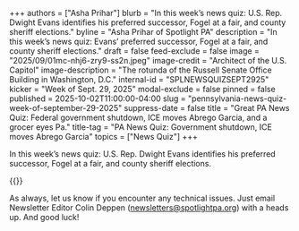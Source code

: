 +++
authors = ["Asha Prihar"]
blurb = "In this week’s news quiz: U.S. Rep. Dwight Evans identifies his preferred successor, Fogel at a fair, and county sheriff elections."
byline = "Asha Prihar of Spotlight PA"
description = "In this week’s news quiz: Evans’ preferred successor, Fogel at a fair, and county sheriff elections."
draft = false
feed-exclude = false
image = "2025/09/01mc-nhj6-zry9-ss2n.jpeg"
image-credit = "Architect of the U.S. Capitol"
image-description = "The rotunda of the Russell Senate Office Building in Washington, D.C."
internal-id = "SPLNEWSQUIZSEPT2925"
kicker = "Week of Sept. 29, 2025"
modal-exclude = false
pinned = false
published = 2025-10-02T11:00:00-04:00
slug = "pennsylvania-news-quiz-week-of-september-29-2025"
suppress-date = false
title = "Great PA News Quiz: Federal government shutdown, ICE moves Abrego Garcia, and a grocer eyes Pa."
title-tag = "PA News Quiz: Government shutdown, ICE moves Abrego Garcia"
topics = ["News Quiz"]
+++

In this week’s news quiz: U.S. Rep. Dwight Evans identifies his preferred successor, Fogel at a fair, and county sheriff elections.

{{<typeform id="01K6GDF3NE610HR8AJ75P22BG3" >}}

As always, let us know if you encounter any technical issues. Just email Newsletter Editor Colin Deppen (newsletters@spotlightpa.org) with a heads up. And good luck!<strong><em></em></strong>

